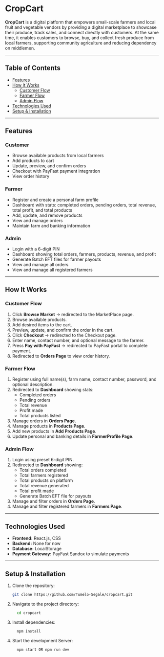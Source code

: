 # CropCart

**CropCart** is a digital platform that empowers small-scale farmers and local fruit and vegetable vendors by providing a digital marketplace to showcase their produce, track sales, and connect directly with customers. At the same time, it enables customers to browse, buy, and collect fresh produce from local farmers, supporting community agriculture and reducing dependency on middlemen.  

---

## Table of Contents

- [Features](#features)  
- [How It Works](#how-it-works)  
  - [Customer Flow](#customer-flow)  
  - [Farmer Flow](#farmer-flow)  
  - [Admin Flow](#admin-flow)  
- [Technologies Used](#technologies-used)  
- [Setup & Installation](#setup--installation)
---

## Features

### Customer
- Browse available products from local farmers  
- Add products to cart  
- Update, preview, and confirm orders  
- Checkout with PayFast payment integration  
- View order history  

### Farmer
- Register and create a personal farm profile  
- Dashboard with stats: completed orders, pending orders, total revenue, total profit, and total products  
- Add, update, and remove products  
- View and manage orders  
- Maintain farm and banking information  

### Admin
- Login with a 6-digit PIN  
- Dashboard showing total orders, farmers, products, revenue, and profit  
- Generate Batch EFT files for farmer payouts  
- View and manage all orders  
- View and manage all registered farmers  

---

## How It Works

### Customer Flow
1. Click **Browse Market** → redirected to the MarketPlace page.  
2. Browse available products.  
3. Add desired items to the cart.  
4. Preview, update, and confirm the order in the cart.  
5. Click **Checkout** → redirected to the Checkout page.  
6. Enter name, contact number, and optional message to the farmer.  
7. Press **Pay with PayFast** → redirected to PayFast portal to complete payment.  
8. Redirected to **Orders Page** to view order history.  

### Farmer Flow
1. Register using full name(s), farm name, contact number, password, and optional description.  
2. Redirected to **Dashboard** showing stats:  
   - Completed orders  
   - Pending orders  
   - Total revenue  
   - Profit made  
   - Total products listed  
3. Manage orders in **Orders Page**.  
4. Manage products in **Products Page**.  
5. Add new products in **Add Products Page**.  
6. Update personal and banking details in **FarmerProfile Page**.  

### Admin Flow
1. Login using preset 6-digit PIN.  
2. Redirected to **Dashboard** showing:  
   - Total orders completed  
   - Total farmers registered  
   - Total products on platform  
   - Total revenue generated  
   - Total profit made  
   - Generate Batch EFT file for payouts  
3. Manage and filter orders in **Orders Page**.  
4. Manage and filter registered farmers in **Farmers Page**.  

---

## Technologies Used
- **Frontend:** React.js, CSS  
- **Backend:** None for now
- **Database:** LocalStorage  
- **Payment Gateway:** PayFast Sandox to simulate payments 

---

## Setup & Installation

1. Clone the repository:  
   ```bash
   git clone https://github.com/Tumelo-Segale/cropcart.git
2. Navigate to the project directory:
   ```bash
     cd cropcart
4. Install dependencies:
   ```bash
     npm install
6. Start the development Server:
   ```bash
     npm start OR npm run dev
